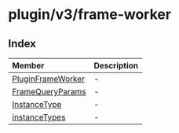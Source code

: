 # plugin/v3/frame-worker

## Index

| Member | Description |
| :------ | :------ |
| [PluginFrameWorker](classes/PluginFrameWorker.md) | - |
| [FrameQueryParams](interfaces/FrameQueryParams.md) | - |
| [InstanceType](type-aliases/InstanceType.md) | - |
| [instanceTypes](variables/instanceTypes.md) | - |
